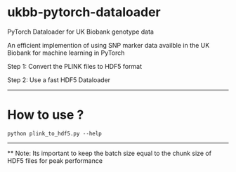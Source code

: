 # ukbb-pytorch-dataloader
PyTorch Dataloader for UK Biobank genotype data

An efficient implemention of using SNP marker data availble in the UK Biobank for machine learning in PyTorch

Step 1: Convert the PLINK files to HDF5 format

Step 2: Use a fast HDF5 Dataloader

_ _ _

# How to use ?

```
python plink_to_hdf5.py --help
```

_ _ _

** Note: Its important to keep the batch size equal to the chunk size of HDF5 files for peak performance
